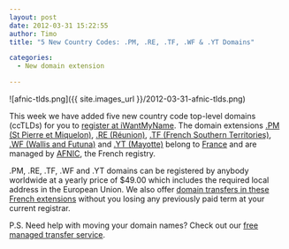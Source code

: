 ```yaml
---
layout: post
date: 2012-03-31 15:22:55
author: Timo
title: "5 New Country Codes: .PM, .RE, .TF, .WF & .YT Domains"

categories:
  - New domain extension

---
```


![afnic-tlds.png]({{ site.images_url }}/2012-03-31-afnic-tlds.png)

This week we have added five new country code top-level domains (ccTLDs) for you to [register at iWantMyName](https://iwantmyname.com/domains/domain-name-registration-list-of-extensions). The domain extensions [.PM (St Pierre et Miquelon)](https://iwantmyname.com/domains/pm-domain-name-registration-for-saint-pierre-and-miquelon), [.RE (Réunion)](https://iwantmyname.com/domains/re-french-domain-name-registration-for-reunion), [.TF (French Southern Territories)](https://iwantmyname.com/domains/tf-domain-name-registration-for-french-southern-territories), [.WF (Wallis and Futuna)](https://iwantmyname.com/domains/wf-wallisian-futunan-domain-name-registration-for-wallis-and-futuna) and [.YT (Mayotte)](https://iwantmyname.com/domains/yt-mahoran-domain-name-registration-for-mayotte) belong to [France](https://iwantmyname.com/domains/fr-french-domain-name-registration-for-france) and are managed by [AFNIC](http://afnic.fr), the French registry.

.PM, .RE, .TF, .WF and .YT domains can be registered by anybody worldwide at a yearly price of $49.00 which includes the required local address in the European Union. We also offer [domain transfers in these French extensions](https://iwantmyname.com/domains/domain-transfer) without you losing any previously paid term at your current registrar.

P.S. Need help with moving your domain names? Check out our [free managed transfer service](https://iwantmyname.com/transferservice).
